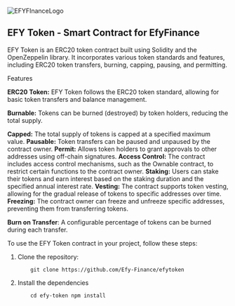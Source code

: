 ![EFYFInanceLogo](https://www.efyfinance.com/assets/img/logos/efy-logo.svg)
## EFY Token - Smart Contract for EfyFinance

EFY Token is an ERC20 token contract built using Solidity and the OpenZeppelin library. It incorporates various token standards and features, including ERC20 token transfers, burning, capping, pausing, and permitting.

Features

**ERC20 Token:** EFY Token follows the ERC20 token standard, allowing for basic token transfers and balance management.

**Burnable:** Tokens can be burned (destroyed) by token holders, reducing the total supply.

**Capped:** The total supply of tokens is capped at a specified maximum value.
**Pausable:** Token transfers can be paused and unpaused by the contract owner.
**Permit:** Allows token holders to grant approvals to other addresses using off-chain signatures.
**Access Control:** The contract includes access control mechanisms, such as the Ownable contract, to restrict certain functions to the contract owner.
**Staking:** Users can stake their tokens and earn interest based on the staking duration and the specified annual interest rate.
**Vesting:** The contract supports token vesting, allowing for the gradual release of tokens to specific addresses over time.
**Freezing:** The contract owner can freeze and unfreeze specific addresses, preventing them from transferring tokens.

**Burn on Transfer**: A configurable percentage of tokens can be burned during each transfer.

To use the EFY Token contract in your project, follow these steps:

1.  Clone the repository:
    ```
        git clone https://github.com/Efy-Finance/efytoken
    ```
2.  Install the dependencies
    ```
        cd efy-token npm install
    ```
